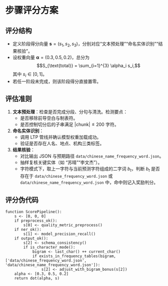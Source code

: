 # 步骤评分方案

## 评分结构
- 定义阶段得分向量 $\mathbf{s} = (s_1, s_2, s_3)$，分别对应“文本预处理”“命名实体识别”“结果核验”。
- 设权重向量 $\boldsymbol{\alpha} = (0.3, 0.5, 0.2)$，总分为
  $$S_{\text{total}} = \sum_{i=1}^{3} \alpha_i s_i,$$
  其中 $s_i \in [0,1]$。
- 若任一阶段未完成，则该阶段得分直接置零。

## 评估准则
1. **文本预处理**：检查是否完成分段、分句与清洗。检测要点：
   - 是否移除前导空白与制表符。
   - 是否控制切分后的子串满足 $|\text{chunk}| \leq 200$ 字符。
2. **命名实体识别**：
   - 调用 LTP 管线并确认模型权重加载成功。
   - 验证是否存在人名、地点、机构三类标签。
3. **结果核验**：
   - 对比输出 JSON 与预期路径 `data/chinese_name_frequency_word.json`。
   - 抽样复核关键实体（如 “苏晴”“李文杰”）。
   - 字符模式下，取上一字符与当前预测字符组成的二字词 $b_t$，判断 $b_t$ 是否存在于 `data/chinese_frequency_word.json` 或 `data/chinese_name_frequency_word.json` 中，命中则记入奖励判分。

## 评分伪代码
```pseudo
function ScorePipeline():
    s <- [0, 0, 0]
    if preprocess_ok():
        s[0] <- quality_metric_preprocess()
    if ner_ok():
        s[1] <- model_precision_recall()
    if output_ok():
        s[2] <- schema_consistency()
        if is_character_mode():
            bigram <- last_char() ++ current_char()
            if exists_in_frequency_tables(bigram, ['data/chinese_frequency_word.json', 'data/chinese_name_frequency_word.json']):
                s[2] <- adjust_with_bigram_bonus(s[2])
    alpha <- [0.3, 0.5, 0.2]
    return dot(alpha, s)
```
